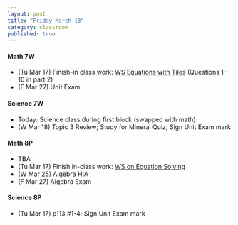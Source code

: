 ```yaml
---
layout: post
title: "Friday March 13"
category: classroom
published: true
---
```

#### Math 7W
* (Tu Mar 17) Finish-in class work: <a href="https://www.dropbox.com/s/aqnkcdz8tf2wjo8/WS%20Equations%20with%20Tiles.pdf?dl=0">WS Equations with Tiles</a> (Questions 1-10 in part 2)
* (F Mar 27) Unit Exam

#### Science 7W
* Today: Science class during first block (swapped with math)
* (W Mar 18) Topic 3 Review; Study for Mineral Quiz; Sign Unit Exam mark

#### Math 8P
* TBA
* (Tu Mar 17) Finish in-class work: <a href="https://www.dropbox.com/s/kh00mp5qp8o2f17/WS%20Equation%20Solving%20EP.pdf?dl=0">WS on Equation Solving</a>
* (W Mar 25) Algebra HIA
* (F Mar 27) Algebra Exam

#### Science 8P
* (Tu Mar 17) p113 #1-4; Sign Unit Exam mark
